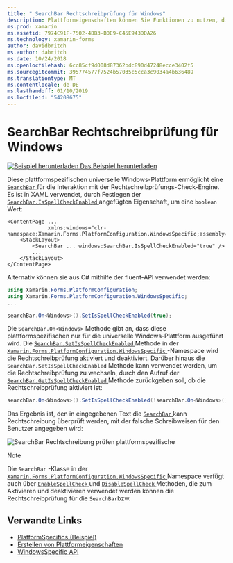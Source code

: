 ```yaml
---
title: " SearchBar Rechtschreibprüfung für Windows"
description: Plattformeigenschaften können Sie Funktionen zu nutzen, die nur auf einer bestimmten Plattform verfügbar ist ohne die Implementierung der benutzerdefinierten Renderern und Effekte. In diesem Artikel wird erläutert, wie die Windows-Plattform-spezifische nutzen, die eine SearchBar für die Interaktion mit der Rechtschreibprüfungs-Check-Engine ermöglicht wird.
ms.prod: xamarin
ms.assetid: 7974C91F-7502-4DB3-B0E9-C45E943DDA26
ms.technology: xamarin-forms
author: davidbritch
ms.author: dabritch
ms.date: 10/24/2018
ms.openlocfilehash: 6cc85cf9d008d87362bdc890d47248ecce3402f5
ms.sourcegitcommit: 395774577f7524b57035c5cca3c9034a4b636489
ms.translationtype: MT
ms.contentlocale: de-DE
ms.lasthandoff: 01/10/2019
ms.locfileid: "54208675"
---
```

# <a name="searchbar-spell-check-on-windows"></a>SearchBar Rechtschreibprüfung für Windows

[![Beispiel herunterladen](~/media/shared/download.png) Das Beispiel herunterladen](https://developer.xamarin.com/samples/xamarin-forms/userinterface/platformspecifics/)

Diese plattformspezifischen universelle Windows-Plattform ermöglicht eine [ `SearchBar` ](xref:Xamarin.Forms.SearchBar) für die Interaktion mit der Rechtschreibprüfungs-Check-Engine. Es ist in XAML verwendet, durch Festlegen der [ `SearchBar.IsSpellCheckEnabled` ](xref:Xamarin.Forms.PlatformConfiguration.WindowsSpecific.SearchBar.IsSpellCheckEnabledProperty) angefügten Eigenschaft, um eine `boolean` Wert:

```xaml
<ContentPage ...
             xmlns:windows="clr-namespace:Xamarin.Forms.PlatformConfiguration.WindowsSpecific;assembly=Xamarin.Forms.Core">
    <StackLayout>
        <SearchBar ... windows:SearchBar.IsSpellCheckEnabled="true" />
        ...
    </StackLayout>
</ContentPage>
```

Alternativ können sie aus C# mithilfe der fluent-API verwendet werden:

```csharp
using Xamarin.Forms.PlatformConfiguration;
using Xamarin.Forms.PlatformConfiguration.WindowsSpecific;
...

searchBar.On<Windows>().SetIsSpellCheckEnabled(true);
```

Die `SearchBar.On<Windows>` Methode gibt an, dass diese plattformspezifischen nur für die universelle Windows-Plattform ausgeführt wird. Die [ `SearchBar.SetIsSpellCheckEnabled` ](xref:Xamarin.Forms.PlatformConfiguration.WindowsSpecific.SearchBar.SetIsSpellCheckEnabled(Xamarin.Forms.IPlatformElementConfiguration{Xamarin.Forms.PlatformConfiguration.Windows,Xamarin.Forms.SearchBar},System.Boolean)) Methode in der [ `Xamarin.Forms.PlatformConfiguration.WindowsSpecific` ](xref:Xamarin.Forms.PlatformConfiguration.WindowsSpecific) -Namespace wird die Rechtschreibprüfung aktiviert und deaktiviert. Darüber hinaus die `SearchBar.SetIsSpellCheckEnabled` Methode kann verwendet werden, um die Rechtschreibprüfung zu wechseln, durch den Aufruf der [ `SearchBar.GetIsSpellCheckEnabled` ](xref:Xamarin.Forms.PlatformConfiguration.WindowsSpecific.SearchBar.GetIsSpellCheckEnabled(Xamarin.Forms.IPlatformElementConfiguration{Xamarin.Forms.PlatformConfiguration.Windows,Xamarin.Forms.SearchBar})) Methode zurückgeben soll, ob die Rechtschreibprüfung aktiviert ist:

```csharp
searchBar.On<Windows>().SetIsSpellCheckEnabled(!searchBar.On<Windows>().GetIsSpellCheckEnabled());
```

Das Ergebnis ist, den in eingegebenen Text die [ `SearchBar` ](xref:Xamarin.Forms.SearchBar) kann Rechtschreibung überprüft werden, mit der falsche Schreibweisen für den Benutzer angegeben wird:

![SearchBar Rechtschreibung prüfen plattformspezifische](searchbar-spell-check-images/searchbar-spellcheck.png "SearchBar Rechtschreibung prüfen plattformspezifische")

> [!NOTE]
> Die `SearchBar` -Klasse in der [ `Xamarin.Forms.PlatformConfiguration.WindowsSpecific` ](xref:Xamarin.Forms.PlatformConfiguration.WindowsSpecific) Namespace verfügt auch über [ `EnableSpellCheck` ](xref:Xamarin.Forms.PlatformConfiguration.WindowsSpecific.SearchBar.EnableSpellCheck*) und [ `DisableSpellCheck` ](xre:Xamarin.Forms.PlatformConfiguration.WindowsSpecific.SearchBar.DisableSpellCheck*) Methoden, die zum Aktivieren und deaktivieren verwendet werden können die Rechtschreibprüfung für die `SearchBar`bzw.

## <a name="related-links"></a>Verwandte Links

- [PlatformSpecifics (Beispiel)](https://developer.xamarin.com/samples/xamarin-forms/userinterface/platformspecifics/)
- [Erstellen von Plattformeigenschaften](~/xamarin-forms/platform/platform-specifics/index.md#creating-platform-specifics)
- [WindowsSpecific API](xref:Xamarin.Forms.PlatformConfiguration.WindowsSpecific)
